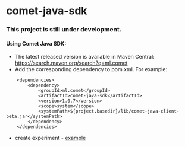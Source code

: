 # comet-java-sdk

### This project is still under development.

#### Using Comet Java SDK:
* The latest released version is available in Maven Central: https://search.maven.org/search?q=ml.comet
* Add the corresponding dependency to pom.xml.  For example:
```
    <dependencies>
        <dependency>
            <groupId>ml.comet</groupId>
            <artifactId>comet-java-sdk</artifactId>
            <version>1.0.7</version>
            <scope>system</scope>
            <systemPath>${project.basedir}/lib/comet-java-client-beta.jar</systemPath>
        </dependency>
    </dependencies>
```
* create experiment - [example](/comet-examples/src/main/java/ml/comet/examples)

